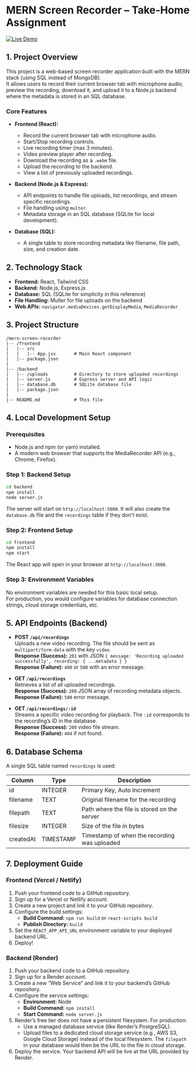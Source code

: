# MERN Screen Recorder – Take-Home Assignment
[![Live Demo](https://img.shields.io/badge/Live%20Demo-Netlify-brightgreen)](https://screenrecorderwebapp.netlify.app/)

## 1. Project Overview

This project is a web-based screen recorder application built with the MERN stack (using SQL instead of MongoDB).  
It allows users to record their current browser tab with microphone audio, preview the recording, download it, and upload it to a Node.js backend where the metadata is stored in an SQL database.

### Core Features

- **Frontend (React):**
  - Record the current browser tab with microphone audio.
  - Start/Stop recording controls.
  - Live recording timer (max 3 minutes).
  - Video preview player after recording.
  - Download the recording as a `.webm` file.
  - Upload the recording to the backend.
  - View a list of previously uploaded recordings.

- **Backend (Node.js & Express):**
  - API endpoints to handle file uploads, list recordings, and stream specific recordings.
  - File handling using `multer`.
  - Metadata storage in an SQL database (SQLite for local development).

- **Database (SQL):**
  - A single table to store recording metadata like filename, file path, size, and creation date.

## 2. Technology Stack

- **Frontend:** React, Tailwind CSS  
- **Backend:** Node.js, Express.js  
- **Database:** SQL (SQLite for simplicity in this reference)  
- **File Handling:** Multer for file uploads on the backend  
- **Web APIs:** `navigator.mediaDevices.getDisplayMedia`, `MediaRecorder`

## 3. Project Structure

```
/mern-screen-recorder
|-- /frontend
|   |-- src
|   |   |-- App.jsx       # Main React component
|   |-- package.json
|
|-- /backend
|   |-- /uploads          # Directory to store uploaded recordings
|   |-- server.js         # Express server and API logic
|   |-- database.db       # SQLite database file
|   |-- package.json
|
|-- README.md             # This file
```

## 4. Local Development Setup

### Prerequisites
- Node.js and npm (or yarn) installed.
- A modern web browser that supports the MediaRecorder API (e.g., Chrome, Firefox).

### Step 1: Backend Setup

```sh
cd backend
npm install
node server.js
```

The server will start on `http://localhost:5000`. It will also create the `database.db` file and the `recordings` table if they don't exist.

### Step 2: Frontend Setup

```sh
cd frontend
npm install
npm start
```

The React app will open in your browser at `http://localhost:3000`.

### Step 3: Environment Variables

No environment variables are needed for this basic local setup.  
For production, you would configure variables for database connection strings, cloud storage credentials, etc.

## 5. API Endpoints (Backend)

- **POST `/api/recordings`**  
  Uploads a new video recording. The file should be sent as `multipart/form-data` with the key `video`.  
  **Response (Success):** `201` with JSON `{ message: 'Recording uploaded successfully', recording: { ...metadata } }`  
  **Response (Failure):** `400` or `500` with an error message.

- **GET `/api/recordings`**  
  Retrieves a list of all uploaded recordings.  
  **Response (Success):** `200` JSON array of recording metadata objects.  
  **Response (Failure):** `500` error message.

- **GET `/api/recordings/:id`**  
  Streams a specific video recording for playback. The `:id` corresponds to the recording’s ID in the database.  
  **Response (Success):** `200` video file stream.  
  **Response (Failure):** `404` if not found.

## 6. Database Schema

A single SQL table named `recordings` is used:

| Column    | Type      | Description                                |
|-----------|-----------|--------------------------------------------|
| id        | INTEGER   | Primary Key, Auto Increment               |
| filename  | TEXT      | Original filename for the recording       |
| filepath  | TEXT      | Path where the file is stored on the server|
| filesize  | INTEGER   | Size of the file in bytes                 |
| createdAt | TIMESTAMP | Timestamp of when the recording was uploaded|

## 7. Deployment Guide

### Frontend (Vercel / Netlify)

1. Push your frontend code to a GitHub repository.
2. Sign up for a Vercel or Netlify account.
3. Create a new project and link it to your GitHub repository.
4. Configure the build settings:
    - **Build Command:** `npm run build` or `react-scripts build`
    - **Publish Directory:** `build`
5. Set the `REACT_APP_API_URL` environment variable to your deployed backend URL.
6. Deploy!

### Backend (Render)

1. Push your backend code to a GitHub repository.
2. Sign up for a Render account.
3. Create a new “Web Service” and link it to your backend’s GitHub repository.
4. Configure the service settings:
    - **Environment:** Node
    - **Build Command:** `npm install`
    - **Start Command:** `node server.js`
5. Render’s free tier does not have a persistent filesystem. For production:
    - Use a managed database service (like Render’s PostgreSQL).
    - Upload files to a dedicated cloud storage service (e.g., AWS S3, Google Cloud Storage) instead of the local filesystem. The `filepath` in your database would then be the URL to the file in cloud storage.
6. Deploy the service. Your backend API will be live at the URL provided by Render.
